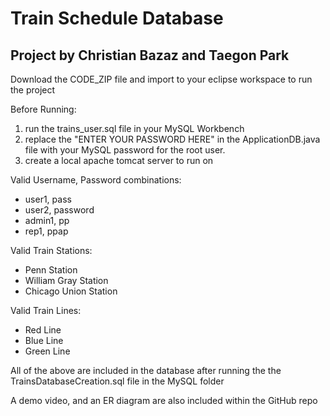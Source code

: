 # Train Schedule Database

## Project by Christian Bazaz and Taegon Park

Download the CODE_ZIP file and import to your eclipse workspace to run the project

Before Running:
1. run the trains_user.sql file in your MySQL Workbench
2. replace the "ENTER YOUR PASSWORD HERE" in the ApplicationDB.java file with your MySQL password for the root user.
3. create a local apache tomcat server to run on

Valid Username, Password combinations:

- user1, pass
- user2, password
- admin1, pp
- rep1, ppap

Valid Train Stations:

- Penn Station
- William Gray Station
- Chicago Union Station

Valid Train Lines:

- Red Line
- Blue Line
- Green Line

All of the above are included in the database after running the the TrainsDatabaseCreation.sql file in the MySQL folder

A demo video, and an ER diagram are also included within the GitHub repo
